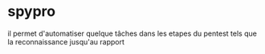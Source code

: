 # spypro
il permet d'automatiser quelque tâches dans les etapes du pentest tels que la reconnaissance jusqu'au rapport 
